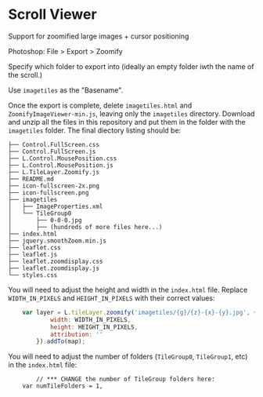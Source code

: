 # Scroll Viewer
Support for zoomified large images + cursor positioning

Photoshop: File > Export > Zoomify

Specify which folder to export into (ideally an empty folder iwth the name of the scroll.)

Use `imagetiles` as the "Basename". 

Once the export is complete, delete `imagetiles.html` and `ZoomifyImageViewer-min.js`, leaving only the `imagetiles` directory. Download and unzip all the files in this repository and put them in the folder with the `imagetiles` folder. The final diectory listing should be:

```
├── Control.FullScreen.css
├── Control.FullScreen.js
├── L.Control.MousePosition.css
├── L.Control.MousePosition.js
├── L.TileLayer.Zoomify.js
├── README.md
├── icon-fullscreen-2x.png
├── icon-fullscreen.png
├── imagetiles
│   ├── ImageProperties.xml
│   └── TileGroup0
│       ├── 0-0-0.jpg
│       ├── (hundreds of more files here...)
├── index.html
├── jquery.smoothZoom.min.js
├── leaflet.css
├── leaflet.js
├── leaflet.zoomdisplay.css
├── leaflet.zoomdisplay.js
└── styles.css
```

You will need to adjust the height and width in the `index.html` file.  Replace `WIDTH_IN_PIXELS` and `HEIGHT_IN_PIXELS` with their correct values:

```javascript
	var layer = L.tileLayer.zoomify('imagetiles/{g}/{z}-{x}-{y}.jpg', {
			width: WIDTH_IN_PIXELS,
			height: HEIGHT_IN_PIXELS,
			attribution: ''
		}).addTo(map);
```    
You will need to adjust the number of folders (`TileGroup0`, `TileGroup1`, etc) in the `index.html` file:

	     	// *** CHANGE the number of TileGroup folders here:
		var numTileFolders = 1,
